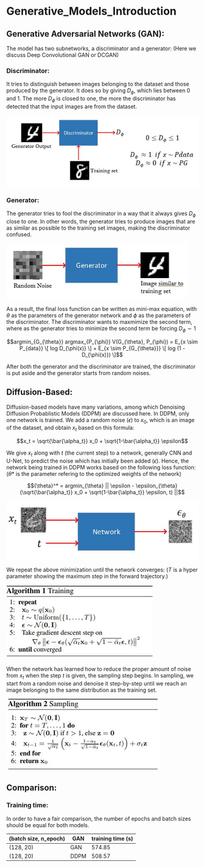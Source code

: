 # Generative_Models_Introduction

## Generative Adversarial Networks (GAN): 

The model has two subnetworks, a discriminator and a generator: (Here we discuss Deep Convolutional GAN or DCGAN)

### Discriminator: 

It tries to distinguish between images belonging to the dataset and those produced by the generator. It does so by giving $D_\phi$, which lies between 0 and 1. The more $D_\phi$ is closed to one, the more the discriminator has detected that the input images are from the dataset. 

![img00](./images/c5.JPG)

### Generator: 

The generator tries to fool the discriminator in a way that it always gives $D_\phi$ close to one. In other words, the generator tries to produce images that are as similar as possible to the training set images, making the discriminator confused.

![img01](./images/c6.JPG)


As a result, the final loss function can be written as mini-max equation, with $\theta$ as the parameters of the generator network and $\phi$ as the parameters of the discriminator. The discriminator wants to maxmimize the second term, where as the generator tries to minimize the second term be forcing $D_{\phi} \sim 1$

$$argmin_{G_{\theta}} argmax_{P_{\phi}} V(G_{\theta}, P_{\phi}) = E_{x \sim P_{data}} \[ log D_{\phi(x)} \] + E_{x \sim P_{G_{\theta}}} \[ log (1 - D_{\phi(x)}) \]$$

After both the generator and the discriminator are trained, the discriminator is put aside and the generator starts from random noises. 

## Diffusion-Based: 

Diffusion-based models have many variations, among which Denoising Diffusion Probablistic Models (DDPM) are discussed here. In DDPM, only one network is trained. We add a random noise ($\epsilon$) to $x_0$, which is an image of the dataset, and obtain $x_t$ based on this formula:

$$x_t = \sqrt{\bar{\alpha_t}} x_0 + \sqrt{1-\bar{\alpha_t}} \epsilon$$

We give $x_t$ along with $t$ (the current step) to a network, generally CNN and U-Net, to predict the noise which has initially been added ($\epsilon$). Hence, the network being trained in DDPM works based on the following loss function: ($\theta*$ is the parameter refering to the optimized weights of the network)


$${\theta}^* = argmin_{\theta} || \epsilon - \epsilon_{\theta}(\sqrt{\bar{\alpha_t}} x_0 + \sqrt{1-\bar{\alpha_t}} \epsilon, t) ||$$

![img02](./images/c7.JPG)

We repeat the above minimization until the network converges: ($T$ is a hyper parameter showing the maximum step in the forward trajectory.)

![img02](./images/c1.JPG)

When the network has learned how to reduce the proper amount of noise from $x_t$ when the step $t$ is given, the sampling step begins. In sampling, we start from a random noise and denoise it step-by-step until we reach an image belonging to the same distribution as the training set.

![img03](./images/c2.JPG)


## Comparison: 

### Training time: 

In order to have a fair comparison, the number of epochs and batch sizes should be equal for both models.

| (batch size, n_epoch) | GAN | training time (s) |
| --- | --- | --- |
| (128, 20) | GAN | 574.85 |
| (128, 20) |  DDPM | 508.57 |





